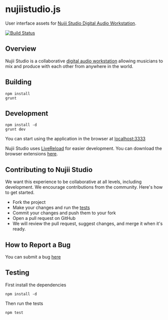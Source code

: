 # nujiistudio.js

User interface assets for [Nujii Studio Digital Audio Workstation](http://www.nujii.com). 

[![Build Status](https://secure.travis-ci.org/nujii/nujiistudio.js.png?branch=development)](http://travis-ci.org/nujii/nujiistudio.js)

## Overview

Nujii Studio is a collaborative [digital audio workstation](http://en.wikipedia.org/wiki/Digital_audio_workstation) allowing musicians to mix and produce with each other from anywhere in the world.

## Building

    npm install
    grunt

## Development

    npm install -d
    grunt dev

You can start using the application in the browser at [localhost:3333](http://localhost:3333)

Nujii Studio uses [LiveReload](http://livereload.com) for easier development.  You can download the browser extensions [here](http://feedback.livereload.com/knowledgebase/articles/86242-how-do-i-install-and-use-the-browser-extensions-).

## Contributing to Nujii Studio

We want this experience to be collaborative at all levels, including development.  We encourage contributions from the community.  Here's how to get started.

  * Fork the project
  * Make your changes and run the [tests](#testing)
  * Commit your changes and push them to your fork
  * Open a pull request on GitHub
  * We will review the pull request, suggest changes, and merge it when it's ready.

## How to Report a Bug

You can submit a bug [here](https://github.com/nujii/nujiistudio.js/issues)

## Testing

First install the dependencies

    npm install -d

Then run the tests

    npm test

